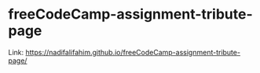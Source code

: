 ﻿# freeCodeCamp-assignment-tribute-page
 
 Link: https://nadifalifahim.github.io/freeCodeCamp-assignment-tribute-page/
